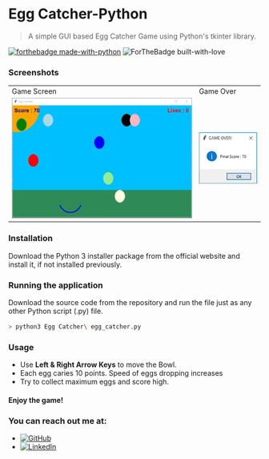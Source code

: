 # Egg Catcher-Python
> A simple GUI based Egg Catcher Game using Python's tkinter library.

[![forthebadge made-with-python](http://ForTheBadge.com/images/badges/made-with-python.svg)](https://www.python.org/)
![ForTheBadge built-with-love](http://ForTheBadge.com/images/badges/built-with-love.svg)

### Screenshots
<table>
  <tr>
    <td>Game Screen</td>
     <td>Game Over</td>
  </tr>
  <tr>
    <td><img src="https://github.com/sanjyotpanure/EggCatcher-Python/blob/master/images/screenshot1.PNG" width=700>
    </td>
    <td><img src="https://github.com/sanjyotpanure/EggCatcher-Python/blob/master/images/screenshot2.PNG" width=200>
    </td>
  </tr>
</table>

### Installation
Download the Python 3 installer package from the official website and install it, if not installed previously.

### Running the application
Download the source code from the repository and run the file just as any other Python script (.py) file.
```bash
> python3 Egg Catcher\ egg_catcher.py
```

### Usage
* Use **Left & Right Arrow Keys** to move the Bowl.
* Each egg caries 10 points. Speed of eggs dropping increases
* Try to collect maximum eggs and score high.
#### Enjoy the game!


### You can reach out me at:
* [![GitHub](https://badgen.net/badge/icon/GitHub?icon=github&label)](https://github.com/sanjyotpanure)
* [![LinkedIn](https://badgen.net/badge/icon/LinkedIn?icon=linkedin&label)](https://www.linkedin.com/in/sanjyot-panure/)
